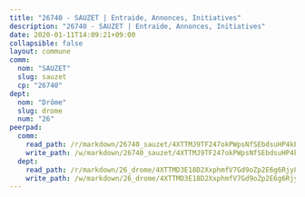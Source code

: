 ```yaml
---
title: "26740 - SAUZET | Entraide, Annonces, Initiatives"
description: "26740 - SAUZET | Entraide, Annonces, Initiatives"
date: 2020-01-11T14:09:21+09:00
collapsible: false
layout: commune
comm:
  nom: "SAUZET"
  slug: sauzet
  cp: "26740"
dept:
  nom: "Drôme"
  slug: drome
  num: "26"
peerpad:
  comm:
    read_path: /r/markdown/26740_sauzet/4XTTMJ9TF247okPWpsNfSEbdsuHP4kEpM5nqk4wDFcCWDGVhn
    write_path: /w/markdown/26740_sauzet/4XTTMJ9TF247okPWpsNfSEbdsuHP4kEpM5nqk4wDFcCWDGVhn-K3TgUHRLgWsTcREDqRnYnqCqkkQGqxVrZVrKeYwsbMry2Cqsh7Sn8R8GkA3f2DZbcdwmL5APLhS5Mri2vrAfHpCuxogrRWdi3BtY2Y8LB7W25iucqyCpEyCAHvkNLPHveVd3irn8
  dept:
    read_path: /r/markdown/26_drome/4XTTMD3E18D2XxphmfV7Gd9oZp2E6g6Rjy8yoyyuT4SyeeDZv
    write_path: /w/markdown/26_drome/4XTTMD3E18D2XxphmfV7Gd9oZp2E6g6Rjy8yoyyuT4SyeeDZv-K3TgUGX4nG6FnUgVjDeodHJBzD4Z7jTqAJwquijk1LCW8AWc9CAemuRZDQCZC8aha3sgQcHNRUHizJ1bQGiTeNjxAKKxoxsNxcJ7pjGzQ4icP1ftCA9sHED31LddZbCgpf6zkM4Q
---
```


